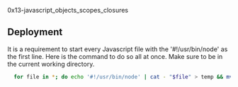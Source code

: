 0x13-javascript_objects_scopes_closures

## Deployment

It is a requirement to start every Javascript file with the '#!/usr/bin/node' as the first line.
Here is the command to do so all at once. Make sure to be in the current working directory. 

```bash
  for file in *; do echo '#!/usr/bin/node' | cat - "$file" > temp && mv temp "$file"; done

```

